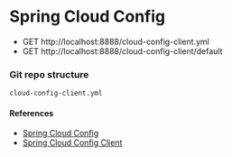# Spring Cloud Config

* GET http://localhost:8888/cloud-config-client.yml
* GET http://localhost:8888/cloud-config-client/default

### Git repo structure
```
cloud-config-client.yml
```

#### References
* [Spring Cloud Config](https://cloud.spring.io/spring-cloud-config/reference/html/#_quick_start)
* [Spring Cloud Config Client](https://cloud.spring.io/spring-cloud-config/reference/html/#_spring_cloud_config_client)